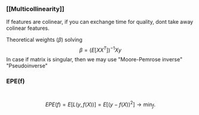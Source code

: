 ### [[Multicollinearity]] 
If features are colinear, if you can exchange time for quality, dont take away colinear features.

Theoretical weights ($\beta$) solving
$$
\beta = (E[XX^T])^{-1}Xy
$$
In case if matrix is singular, then we may use
"Moore-Pemrose inverse"
"Pseudoinverse"

### EPE(f)
 $$EPE(f) = E \left[ L(y,f(X)) \right] = E\left[ (y − f(X))^2\right] \to \min_{f}.$$
 


